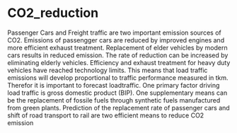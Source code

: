 # CO2_reduction 
Passenger Cars and Freight traffic are two important emission sources of CO2.
Emissions of passengger cars are reduced by improved engines and more efficient exhaust treatment.
Replacement of elder vehicles by modern cars results in reduced emission.
The rate of reduction can be increased by eliminating elderly vehicles.
Efficiency and exhaust treatment for  heavy duty vehicles have reached technology limits. This means 
that load traffic emissions will develop proportional to traffic performance measured in tkm.
Therefor it is important to forecast loadtraffic. One primary factor driving load traffic is gross domestic product (BIP).
One supplementary means can be the replacement of fossile fuels through synthetic fuels manufactured from green plants.
Prediction of the replacement rate of passenger cars and shift of road transport to rail are two efficient means to reduce CO2 emission
